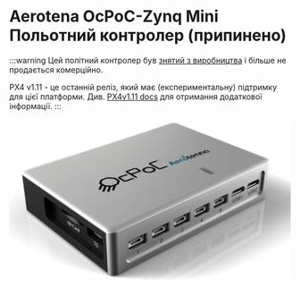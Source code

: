 # Aerotena OcPoC-Zynq Mini Польотний контролер (припинено)

<Badge type="error" text="Discontinued" />

:::warning
Цей політний контролер був [знятий з виробництва](../flight_controller/autopilot_experimental.md) і більше не продається комерційно.

PX4 v1.11 - це останній реліз, який має (експериментальну) підтримку для цієї платформи. Див. [PX4v1.11 docs](http://docs.px4.io/v1.11/en/flight_controller/ocpoc_zynq.html#aerotenna-ocpoc-zynq-mini-flight-controller) для отримання додаткової інформації.
:::

![ocpoc-zynq-mini](../../assets/hardware/hardware-ocpoc-zynq-mini.jpg)

